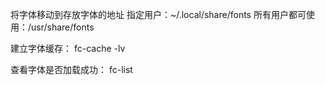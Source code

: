 将字体移动到存放字体的地址
指定用户：~/.local/share/fonts
所有用户都可使用：/usr/share/fonts

建立字体缓存：
fc-cache -lv

查看字体是否加载成功：
fc-list
